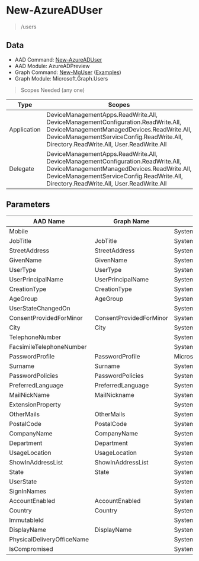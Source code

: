 # New-AzureADUser

> /users

## Data

+ AAD Command: [New-AzureADUser](https://docs.microsoft.com/en-us/powershell/module/AzureADPreview/New-AzureADUser)
+ AAD Module: AzureADPreview
+ Graph Command: [New-MgUser](https://docs.microsoft.com/en-us/powershell/module/Microsoft.Graph.Users/New-MgUser) ([Examples](https://github.com/orgs/msgraph/discussions?discussions_q=New-MgUser))
+ Graph Module: Microsoft.Graph.Users

> Scopes Needed (any one)

|Type|Scopes|
|---|---|
|Application|DeviceManagementApps.ReadWrite.All, DeviceManagementConfiguration.ReadWrite.All, DeviceManagementManagedDevices.ReadWrite.All, DeviceManagementServiceConfig.ReadWrite.All, Directory.ReadWrite.All, User.ReadWrite.All|
|Delegate|DeviceManagementApps.ReadWrite.All, DeviceManagementConfiguration.ReadWrite.All, DeviceManagementManagedDevices.ReadWrite.All, DeviceManagementServiceConfig.ReadWrite.All, Directory.ReadWrite.All, User.ReadWrite.All|

## Parameters

|AAD Name|Graph Name|AAD Type|Graph Type|Infos|
|---|---|---|---|---|
|Mobile||System.String|||
|JobTitle|JobTitle|System.String|System.String||
|StreetAddress|StreetAddress|System.String|System.String||
|GivenName|GivenName|System.String|System.String||
|UserType|UserType|System.String|System.String||
|UserPrincipalName|UserPrincipalName|System.String|System.String||
|CreationType|CreationType|System.String|System.String||
|AgeGroup|AgeGroup|System.String|System.String||
|UserStateChangedOn||System.String|||
|ConsentProvidedForMinor|ConsentProvidedForMinor|System.String|System.String||
|City|City|System.String|System.String||
|TelephoneNumber||System.String|||
|FacsimileTelephoneNumber||System.String|||
|PasswordProfile|PasswordProfile|Microsoft.Open.AzureAD.Model.PasswordProfile|Microsoft.Graph.PowerShell.Models.IMicrosoftGraphPasswordProfile||
|Surname|Surname|System.String|System.String||
|PasswordPolicies|PasswordPolicies|System.String|System.String||
|PreferredLanguage|PreferredLanguage|System.String|System.String||
|MailNickName|MailNickname|System.String|System.String||
|ExtensionProperty||System.Collections.Generic.Dictionary`2[[System.String|||
|OtherMails|OtherMails|System.Collections.Generic.List/System.String|System.String[]||
|PostalCode|PostalCode|System.String|System.String||
|CompanyName|CompanyName|System.String|System.String||
|Department|Department|System.String|System.String||
|UsageLocation|UsageLocation|System.String|System.String||
|ShowInAddressList|ShowInAddressList|System.Nullable/System.Boolean|System.Management.Automation.SwitchParameter||
|State|State|System.String|System.String||
|UserState||System.String|||
|SignInNames||System.Collections.Generic.List/Microsoft.Open.AzureAD.Model.SignInName|||
|AccountEnabled|AccountEnabled|System.Nullable/System.Boolean|System.Management.Automation.SwitchParameter||
|Country|Country|System.String|System.String||
|ImmutableId||System.String|||
|DisplayName|DisplayName|System.String|System.String||
|PhysicalDeliveryOfficeName||System.String|||
|IsCompromised||System.Nullable/System.Boolean|||

